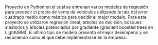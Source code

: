 Proyecto en Python en el cual se entrenan varios modelos de regresión para predecir el precio de venta de vehículos utilizando la raíz del error cuadrado medio como métrica para decidir el mejor modelo. Para este proyecto se utilizaron regresión lineal, árboles de decisión, bosques aleatorios
y árboles potenciados por gradiente (gradient boosted trees en LightGBM). El último tipo de modelo presentó el mejor desempeño y se recomendó como el que debe implementarse en la empresa.
